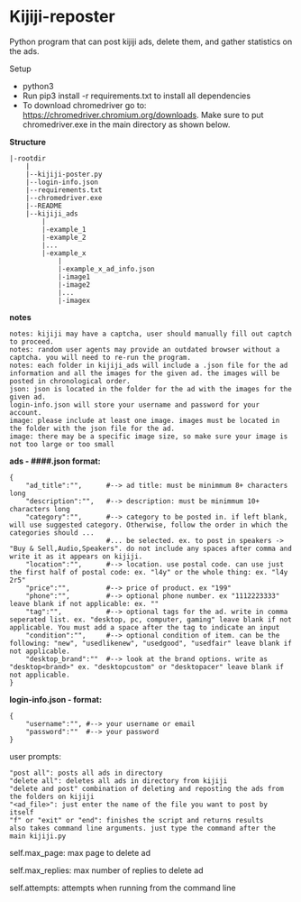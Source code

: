 # Kijiji-reposter
Python program that can post kijiji ads, delete them, and gather statistics on the ads.

Setup
- python3
- Run pip3 install -r requirements.txt to install all dependencies
- To download chromedriver go to: https://chromedriver.chromium.org/downloads. Make sure to put chromedriver.exe in the main directory as shown below.


__Structure__

    |-rootdir
        |
        |--kijiji-poster.py
        |--login-info.json
        |--requirements.txt
        |--chromedriver.exe
        |--README
        |--kijiji_ads
            |
            |-example_1
            |-example_2
            |...
            |-example_x
                |
                |-example_x_ad_info.json
                |-image1
                |-image2
                |...
                |-imagex
                
__notes__

    notes: kijiji may have a captcha, user should manually fill out captch to proceed.
    notes: random user agents may provide an outdated browser without a captcha. you will need to re-run the program.
    notes: each folder in kijiji_ads will include a .json file for the ad information and all the images for the given ad. the images will be posted in chronological order.
    json: json is located in the folder for the ad with the images for the given ad.
    login-info.json will store your username and password for your account.
    image: please include at least one image. images must be located in the folder with the json file for the ad.
    image: there may be a specific image size, so make sure your image is not too large or too small

__ads - ####.json format:__

    {
        "ad_title":"",      #--> ad title: must be minimmum 8+ characters long
        "description":"",   #--> description: must be minimmum 10+ characters long
        "category":"",      #--> category to be posted in. if left blank, will use suggested category. Otherwise, follow the order in which the categories should ...
                            #... be selected. ex. to post in speakers -> "Buy & Sell,Audio,Speakers". do not include any spaces after comma and write it as it appears on kijiji.
        "location":"",      #--> location. use postal code. can use just the first half of postal code: ex. "l4y" or the whole thing: ex. "l4y 2r5"
        "price":"",         #--> price of product. ex "199"
        "phone":"",         #--> optional phone number. ex "1112223333" leave blank if not applicable: ex. ""
        "tag":"",           #--> optional tags for the ad. write in comma seperated list. ex. "desktop, pc, computer, gaming" leave blank if not applicable. You must add a space after the tag to indicate an input
        "condition":"",     #--> optional condition of item. can be the following: "new", "usedlikenew", "usedgood", "usedfair" leave blank if not applicable.
        "desktop_brand":""  #--> look at the brand options. write as "desktop<brand>" ex. "desktopcustom" or "desktopacer" leave blank if not applicable.
    }

__login-info.json - format:__

    {
        "username":"", #--> your username or email
        "password":""  #--> your password
    }


user prompts:

    "post all": posts all ads in directory
    "delete all": deletes all ads in directory from kijiji
    "delete and post" combination of deleting and reposting the ads from the folders on kijiji
    "<ad_file>": just enter the name of the file you want to post by itself
    "f" or "exit" or "end": finishes the script and returns results
    also takes command line arguments. just type the command after the main kijiji.py 

self.max_page: max page to delete ad

self.max_replies: max number of replies to delete ad

self.attempts: attempts when running from the command line
